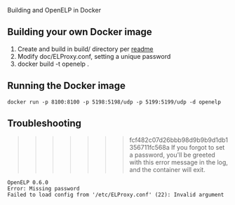  Building and OpenELP in Docker

## Building your own Docker image
1. Create and build in build/ directory per [readme](README.md)
2. Modify doc/ELProxy.conf, setting a unique password
3. docker build -t openelp .

## Running the Docker image
```
docker run -p 8100:8100 -p 5198:5198/udp -p 5199:5199/udp -d openelp
```


## Troubleshooting
>>>>>>> fcf482c07d26bbb98d9b9b9d1db1356711fc568a
If you forgot to set a password, you'll be greeted with this error message in the log, and the container will exit.
```
OpenELP 0.6.0
Error: Missing password
Failed to load config from '/etc/ELProxy.conf' (22): Invalid argument
```
